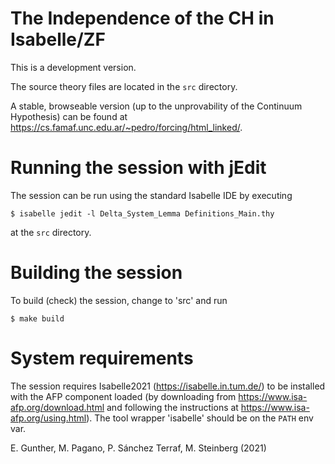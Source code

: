 The Independence of the CH in Isabelle/ZF
=========================================

This is a development version.

The source theory files are located in the `src` directory.

A stable, browseable version (up to the unprovability of the Continuum
Hypothesis) can be found at
https://cs.famaf.unc.edu.ar/~pedro/forcing/html_linked/.


Running the session with jEdit
==============================

The session can be run using the standard Isabelle IDE by
executing
```
$ isabelle jedit -l Delta_System_Lemma Definitions_Main.thy
```
at the `src` directory.


Building the session
====================

To build (check) the session, change to 'src' and run
```
$ make build
```

System requirements
===================

The session requires Isabelle2021 (https://isabelle.in.tum.de/)
to be installed with the AFP component loaded (by downloading from
https://www.isa-afp.org/download.html and following the instructions at https://www.isa-afp.org/using.html).
The tool wrapper 'isabelle' should be on the `PATH` env var.


E. Gunther, M. Pagano, P. Sánchez Terraf, M. Steinberg (2021)
